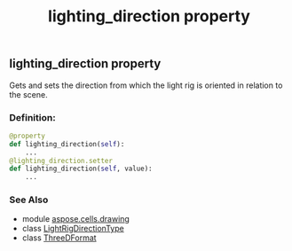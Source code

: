 ﻿---
title: lighting_direction property
second_title: Aspose.Cells for Python via .NET API References
description: 
type: docs
weight: 120
url: /aspose.cells.drawing/threedformat/lighting_direction/
is_root: false
---

## lighting_direction property


Gets and sets the direction from which the light rig is oriented in relation to the scene.
### Definition:
```python
@property
def lighting_direction(self):
    ...
@lighting_direction.setter
def lighting_direction(self, value):
    ...
```

### See Also
* module [aspose.cells.drawing](../../)
* class [LightRigDirectionType](/cells/python-net/aspose.cells.drawing/lightrigdirectiontype)
* class [ThreeDFormat](/cells/python-net/aspose.cells.drawing/threedformat)
